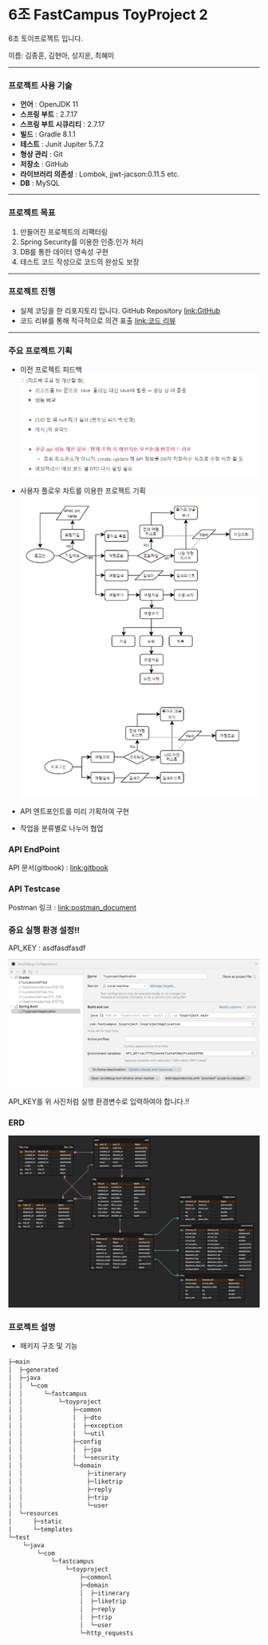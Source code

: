  6조 FastCampus ToyProject 2
=======================

6조 토이프로젝트 입니다.

이름: 김종훈, 김현아, 성지운, 최혜미

- - -

### 프로젝트 사용 기술

- **언어** : OpenJDK 11
- **스프링 부트** : 2.7.17
- **스프링 부트 시큐리티** : 2.7.17
- **빌드** : Gradle 8.1.1
- **테스트** : Junit Jupiter 5.7.2
- **형상 관리** : Git
- **저장소** : GitHub
- **라이브러리 의존성** : Lombok, jjwt-jacson:0.11.5 etc.
- **DB** : MySQL

- - -

### 프로젝트 목표

1. 만들어진 프로젝트의 리팩터링
2. Spring Security를 이용한 인증.인가 처리
3. DB를 통한 데이터 영속성 구현
4. 테스트 코드 작성으로 코드의 완성도 보장


- - -

### 프로젝트 진행

- 실제 코딩을 한 리포지토리 입니다. GitHub Repository [link:GitHub](https://github.com/FC-BE-ToyProject-Team6/KDT_Y_BE_Toy_Project3_DEV)
- 코드 리뷰를 통해 적극적으로 의견 표출 [link:코드 리뷰](https://github.com/FC-BE-ToyProject-Team6/KDT_Y_BE_Toy_Project3_DEV/pulls?q=is%3Apr+is%3Aclosed)

- - -

### 주요 프로젝트 기획

- 이전 프로젝트 피드백 
![img_4.png](img_4.png)

- 사용자 플로우 차트를 이용한 프로젝트 기획
![img_3.png](img_3.png)

- API 엔트포인트를 미리 기획하여 구현
- 작업을 분류별로 나누어 협업

### API EndPoint

API 문서(gitbook) : [link:gitbook](https://trip-itinerary-sns-api.gitbook.io/toyproject-03/)

### API Testcase

Postman 링크 : [link:postman_document](https://www.postman.com/winter-trinity-386393/workspace/toyproject3/documentation/11357776-e0fd65cd-d99a-40da-a814-2a170eb82f7d)

### 중요 실행 환경 설정!!

API_KEY : asdfasdfasdf

![img_2.png](img_2.png)

API_KEY를 위 사진처럼 실행 환경변수로 입력하여야 합니다.!!


### ERD

![img_1.png](img_1.png)



### 프로젝트 설명
- 패키지 구조 및 기능
```
├─main
│  ├─generated
│  ├─java
│  │  └─com
│  │      └─fastcampus
│  │          └─toyproject
│  │              ├─common
│  │              │  ├─dto
│  │              │  ├─exception
│  │              │  └─util
│  │              ├─config
│  │              │  ├─jpa
│  │              │  └─security  
│  │              └─domain
│  │                  ├─itinerary
│  │                  ├─liketrip 
│  │                  ├─reply    
│  │                  ├─trip     
│  │                  └─user     
│  └─resources
│      ├─static
│      └─templates
└─test
    └─java
        └─com
            └─fastcampus
                └─toyproject
                    ├─commonl
                    ├─domain
                    │  ├─itinerary
                    │  ├─liketrip
                    │  ├─reply
                    │  ├─trip
                    │  └─user
                    └─http_requests
 ```
 















